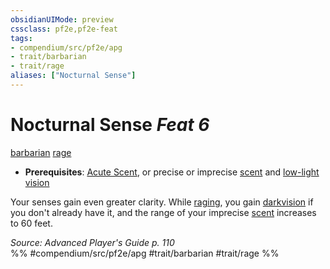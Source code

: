 ```yaml
---
obsidianUIMode: preview
cssclass: pf2e,pf2e-feat
tags:
- compendium/src/pf2e/apg
- trait/barbarian
- trait/rage
aliases: ["Nocturnal Sense"]
---
```

# Nocturnal Sense  *Feat 6*  
[barbarian](rules/traits/barbarian.md)  [rage](rules/traits/rage.md)  

- **Prerequisites**: [Acute Scent](compendium/feats/acute-scent.md), or precise or imprecise [scent](rules/abilities/scent.md) and [low-light vision](rules/abilities/low-light-vision.md)

Your senses gain even greater clarity. While [raging](rules/actions/rage.md), you gain [darkvision](rules/abilities/darkvision.md) if you don't already have it, and the range of your imprecise [scent](rules/abilities/scent.md) increases to 60 feet.

*Source: Advanced Player's Guide p. 110*  
%% #compendium/src/pf2e/apg #trait/barbarian #trait/rage %%